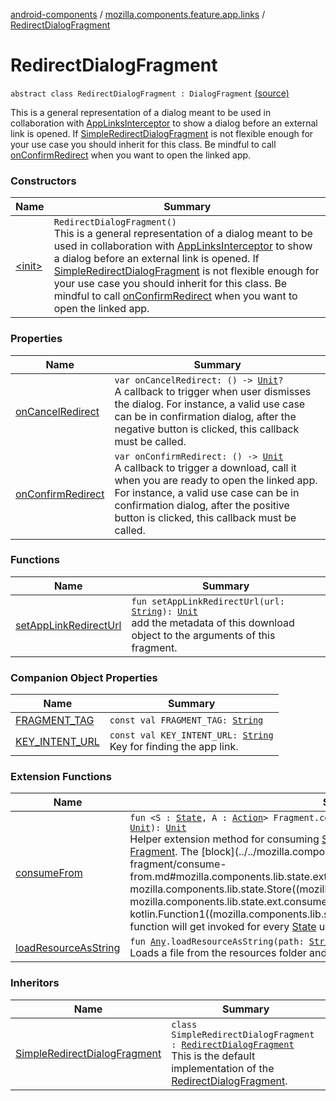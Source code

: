 [android-components](../../index.md) / [mozilla.components.feature.app.links](../index.md) / [RedirectDialogFragment](./index.md)

# RedirectDialogFragment

`abstract class RedirectDialogFragment : DialogFragment` [(source)](https://github.com/mozilla-mobile/android-components/blob/master/components/feature/app-links/src/main/java/mozilla/components/feature/app/links/RedirectDialogFragment.kt#L16)

This is a general representation of a dialog meant to be used in collaboration with [AppLinksInterceptor](../-app-links-interceptor/index.md)
to show a dialog before an external link is opened.
If [SimpleRedirectDialogFragment](../-simple-redirect-dialog-fragment/index.md) is not flexible enough for your use case you should inherit for this class.
Be mindful to call [onConfirmRedirect](on-confirm-redirect.md) when you want to open the linked app.

### Constructors

| Name | Summary |
|---|---|
| [&lt;init&gt;](-init-.md) | `RedirectDialogFragment()`<br>This is a general representation of a dialog meant to be used in collaboration with [AppLinksInterceptor](../-app-links-interceptor/index.md) to show a dialog before an external link is opened. If [SimpleRedirectDialogFragment](../-simple-redirect-dialog-fragment/index.md) is not flexible enough for your use case you should inherit for this class. Be mindful to call [onConfirmRedirect](on-confirm-redirect.md) when you want to open the linked app. |

### Properties

| Name | Summary |
|---|---|
| [onCancelRedirect](on-cancel-redirect.md) | `var onCancelRedirect: () -> `[`Unit`](https://kotlinlang.org/api/latest/jvm/stdlib/kotlin/-unit/index.html)`?`<br>A callback to trigger when user dismisses the dialog. For instance, a valid use case can be in confirmation dialog, after the negative button is clicked, this callback must be called. |
| [onConfirmRedirect](on-confirm-redirect.md) | `var onConfirmRedirect: () -> `[`Unit`](https://kotlinlang.org/api/latest/jvm/stdlib/kotlin/-unit/index.html)<br>A callback to trigger a download, call it when you are ready to open the linked app. For instance, a valid use case can be in confirmation dialog, after the positive button is clicked, this callback must be called. |

### Functions

| Name | Summary |
|---|---|
| [setAppLinkRedirectUrl](set-app-link-redirect-url.md) | `fun setAppLinkRedirectUrl(url: `[`String`](https://kotlinlang.org/api/latest/jvm/stdlib/kotlin/-string/index.html)`): `[`Unit`](https://kotlinlang.org/api/latest/jvm/stdlib/kotlin/-unit/index.html)<br>add the metadata of this download object to the arguments of this fragment. |

### Companion Object Properties

| Name | Summary |
|---|---|
| [FRAGMENT_TAG](-f-r-a-g-m-e-n-t_-t-a-g.md) | `const val FRAGMENT_TAG: `[`String`](https://kotlinlang.org/api/latest/jvm/stdlib/kotlin/-string/index.html) |
| [KEY_INTENT_URL](-k-e-y_-i-n-t-e-n-t_-u-r-l.md) | `const val KEY_INTENT_URL: `[`String`](https://kotlinlang.org/api/latest/jvm/stdlib/kotlin/-string/index.html)<br>Key for finding the app link. |

### Extension Functions

| Name | Summary |
|---|---|
| [consumeFrom](../../mozilla.components.lib.state.ext/androidx.fragment.app.-fragment/consume-from.md) | `fun <S : `[`State`](../../mozilla.components.lib.state/-state.md)`, A : `[`Action`](../../mozilla.components.lib.state/-action.md)`> Fragment.consumeFrom(store: `[`Store`](../../mozilla.components.lib.state/-store/index.md)`<`[`S`](../../mozilla.components.lib.state.ext/androidx.fragment.app.-fragment/consume-from.md#S)`, `[`A`](../../mozilla.components.lib.state.ext/androidx.fragment.app.-fragment/consume-from.md#A)`>, block: (`[`S`](../../mozilla.components.lib.state.ext/androidx.fragment.app.-fragment/consume-from.md#S)`) -> `[`Unit`](https://kotlinlang.org/api/latest/jvm/stdlib/kotlin/-unit/index.html)`): `[`Unit`](https://kotlinlang.org/api/latest/jvm/stdlib/kotlin/-unit/index.html)<br>Helper extension method for consuming [State](../../mozilla.components.lib.state/-state.md) from a [Store](../../mozilla.components.lib.state/-store/index.md) sequentially in order inside a [Fragment](#). The [block](../../mozilla.components.lib.state.ext/androidx.fragment.app.-fragment/consume-from.md#mozilla.components.lib.state.ext$consumeFrom(androidx.fragment.app.Fragment, mozilla.components.lib.state.Store((mozilla.components.lib.state.ext.consumeFrom.S, mozilla.components.lib.state.ext.consumeFrom.A)), kotlin.Function1((mozilla.components.lib.state.ext.consumeFrom.S, kotlin.Unit)))/block) function will get invoked for every [State](../../mozilla.components.lib.state/-state.md) update. |
| [loadResourceAsString](../../mozilla.components.support.test.file/kotlin.-any/load-resource-as-string.md) | `fun `[`Any`](https://kotlinlang.org/api/latest/jvm/stdlib/kotlin/-any/index.html)`.loadResourceAsString(path: `[`String`](https://kotlinlang.org/api/latest/jvm/stdlib/kotlin/-string/index.html)`): `[`String`](https://kotlinlang.org/api/latest/jvm/stdlib/kotlin/-string/index.html)<br>Loads a file from the resources folder and returns its content as a string object. |

### Inheritors

| Name | Summary |
|---|---|
| [SimpleRedirectDialogFragment](../-simple-redirect-dialog-fragment/index.md) | `class SimpleRedirectDialogFragment : `[`RedirectDialogFragment`](./index.md)<br>This is the default implementation of the [RedirectDialogFragment](./index.md). |
